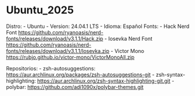 # Ubuntu_2025


Distro:
	- Ubuntu
	- Version: 24.04.1 LTS
	- Idioma: Español
Fonts:
	- Hack Nerd Font https://github.com/ryanoasis/nerd-fonts/releases/download/v3.1.1/Hack.zip
	- Iosevka Nerd Font https://github.com/ryanoasis/nerd-fonts/releases/download/v3.1.1/Iosevka.zip
	- Victor Mono https://rubjo.github.io/victor-mono/VictorMonoAll.zip

Repositorios:
	- zsh-autosuggestions: https://aur.archlinux.org/packages/zsh-autosuggestions-git
	- zsh-syntax-highlighting: https://aur.archlinux.org/zsh-syntax-highlighting-git.git
	- polybar: https://github.com/adi1090x/polybar-themes.git
